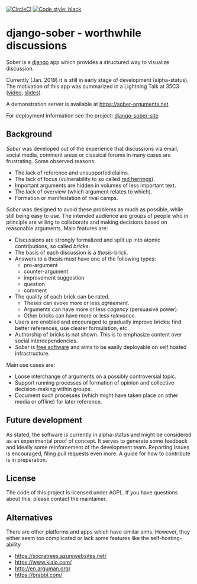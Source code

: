 [![CircleCI](https://circleci.com/gh/cknoll/django-sober/tree/main.svg?style=shield)](https://circleci.com/gh/cknoll/django-sober/tree/main)
[![Code style: black](https://img.shields.io/badge/code%20style-black-000000.svg)](https://github.com/psf/black)

# django-sober - worthwhile discussions

Sober is a [django](https://www.djangoproject.com/) app which provides a structured way to visualize discussion.

Currently (Jan. 2019) it is still in early stage of development (alpha-status).
The motivation of this app was summarized in a Lightning Talk at 35C3
([video](https://media.ccc.de/v/35c3-9568-lightning_talks_day_4#t=198),
[slides](https://github.com/cknoll/django-sober/raw/public_relations/pr/2018-sober-35c3-slides.pdf)).

A demonstration server is available at https://sober-arguments.net

For deployment information see the project: [django-sober-site][1]

[1]: https://github.com/cknoll/django-sober-deployment-project

## Background
<!-- Note: this file contains some comment-markers which enable the reusage of the text-content at sober-arguments.net/about  -->
<!-- marker_1 -->
*Sober* was developed out of the experience that discussions via email, social media, comment areas or classical forums in many cases are frustrating. Some observed reasons:

- The lack of reference and unsupported claims.
- The lack of focus (vulnerability to so called [red herrings](https://en.wikipedia.org/wiki/Red_herring)).
- Important arguments are hidden in volumes of less important text.
- The lack of overview (which argument relates to which).
- Formation or manifestation of rival camps.

*Sober* was designed to avoid these problems as much as possible, while still being easy to use. The intended audience are groups of people who in principle are willing to collaborate and making decisions based on reasonable arguments.
Main features are:

- Discussions are strongly formalized and split up into atomic contributions, so called *bricks*<!-- marker_2 -->.
- The basis of each discussion is a *thesis*-brick.
- Answers to a thesis must have one of the following types:
    - pro-argument
    - counter-argument
    - improvement suggestion
    - question
    - comment<!-- marker_3 -->
- The quality of each brick can be rated.
    - Theses can evoke more or less *agreement*.
    - Arguments can have more or less *cogency* (persuasive power).
    - Other bricks can have more or less *relevance*.
- Users are enabled and encouraged to gradually improve bricks: find better references, use clearer formulation, etc.
- Authorship of bricks is not shown. This is to emphasize content over social interdependencies.
- *Sober* is [free software](https://github.com/cknoll/django-sober#license) and aims to be easily deployable on self hosted infrastructure.

Main use cases are:

- Loose interchange of arguments on a possibly controversial topic.
- Support running processes of formation of opinion and collective decision-making within groups.
- Document such processes (which might have taken place on other media or offline) for later reference.
<!-- marker_4 -->

## Future development
As stated, the software is currently in alpha-status and might be considered as an experimental proof of concept.
It serves to generate some feedback and ideally some reinforcement of the development team.
Reporting issues is encouraged, filing pull requests even more.
A guide for how to contribute is in preparation.

## License
The code of this project is licensed under AGPL.
If you have questions about this, please contact the maintainer.


## Alternatives

There are other platforms and apps which have similar aims.
However, they either seem too complicated or lack some features like the self-hosting-ability

- <https://socratrees.azurewebsites.net/>
- <https://www.kialo.com/>
- <http://en.arguman.org/>
- <https://brabbl.com/>
